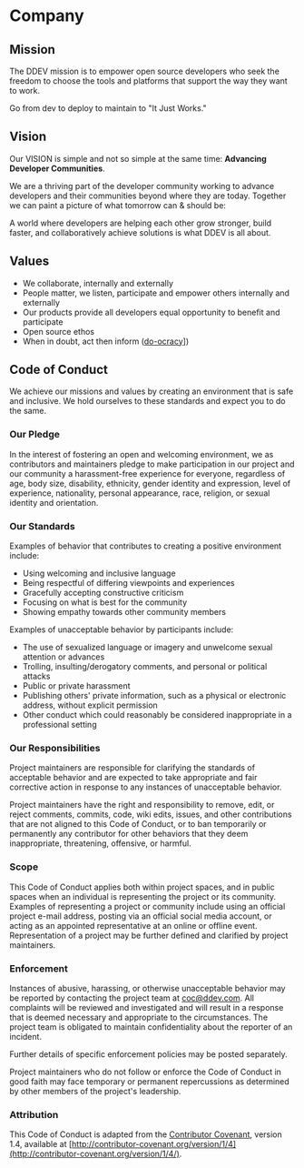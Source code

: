 # Company
## Mission
The DDEV mission is to empower open source developers who seek the freedom to choose the tools and platforms that support the way they want to work.

Go from dev to deploy to maintain to "It Just Works."

## Vision
Our VISION is simple and not so simple at the same time: **Advancing Developer Communities**.  

We are a thriving part of the developer community working to advance developers and their communities beyond where they are today. Together we can paint a picture of what tomorrow can & should be:

A world where developers are helping each other grow stronger, build faster, and collaboratively achieve solutions is what DDEV is all about.
## Values
- We collaborate, internally and externally
- People matter, we listen, participate and empower others internally and externally
- Our products provide all developers equal opportunity to benefit and participate
- Open source ethos
- When in doubt, act then inform ([do-ocracy](https://communitywiki.org/wiki/DoOcracy)])
## Code of Conduct
We achieve our missions and values by creating an environment that is safe and inclusive.  We hold ourselves to these standards and expect you to do the same.

### Our Pledge
In the interest of fostering an open and welcoming environment, we as contributors and maintainers pledge to make participation in our project and our community a harassment-free experience for everyone, regardless of age, body size, disability, ethnicity, gender identity and expression, level of experience, nationality, personal appearance, race, religion, or sexual identity and orientation.

### Our Standards
Examples of behavior that contributes to creating a positive environment include:

* Using welcoming and inclusive language
* Being respectful of differing viewpoints and experiences
* Gracefully accepting constructive criticism
* Focusing on what is best for the community
* Showing empathy towards other community members

Examples of unacceptable behavior by participants include:

* The use of sexualized language or imagery and unwelcome sexual attention or advances
* Trolling, insulting/derogatory comments, and personal or political attacks
* Public or private harassment
* Publishing others' private information, such as a physical or electronic address, without explicit permission
* Other conduct which could reasonably be considered inappropriate in a professional setting

### Our Responsibilities
Project maintainers are responsible for clarifying the standards of acceptable behavior and are expected to take appropriate and fair corrective action in response to any instances of unacceptable behavior.

Project maintainers have the right and responsibility to remove, edit, or reject comments, commits, code, wiki edits, issues, and other contributions that are not aligned to this Code of Conduct, or to ban temporarily or permanently any contributor for other behaviors that they deem inappropriate, threatening, offensive, or harmful.

### Scope
This Code of Conduct applies both within project spaces, and in public spaces when an individual is representing the project or its community. Examples of representing a project or community include using an official project e-mail address, posting via an official social media account, or acting as an appointed
representative at an online or offline event. Representation of a project may be further defined and clarified by project maintainers.

### Enforcement
Instances of abusive, harassing, or otherwise unacceptable behavior may be reported by contacting the project team at [coc@ddev.com](coc@ddev.com). All complaints will be reviewed and investigated and will result in a response that is deemed necessary and appropriate to the circumstances. The project team is obligated to maintain confidentiality about the reporter of an incident.

Further details of specific enforcement policies may be posted separately.

Project maintainers who do not follow or enforce the Code of Conduct in good faith may face temporary or permanent repercussions as determined by other members of the project's leadership.

### Attribution
This Code of Conduct is adapted from the [Contributor Covenant](http://contributor-covenant.org), version 1.4, available at [http://contributor-covenant.org/version/1/4](http://contributor-covenant.org/version/1/4/).
